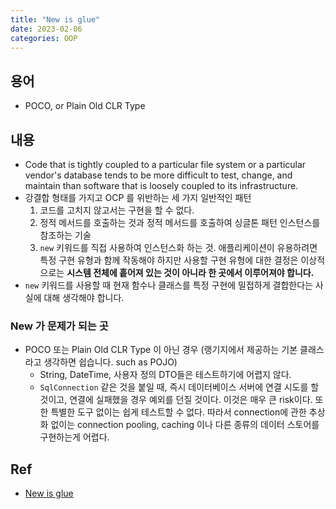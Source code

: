 ```yaml
---
title: "New is glue"
date: 2023-02-06
categories: OOP
---
```


## 용어
- POCO, or Plain Old CLR Type

## 내용
- Code that is tightly coupled to a particular file system or a particular vendor's database tends to be more difficult to test, change, and maintain than software that is loosely coupled to its infrastructure.
- 강결합 형태를 가지고 OCP 를 위반하는 세 가지 일반적인 패턴
    1. 코드를 고치지 않고서는 구현을 할 수 없다.
    2. 정적 메서드를 호출하는 것과 정적 메서드를 호출하여 싱글톤 패턴 인스턴스를 참조하는 기술
    3. `new` 키워드를 직접 사용하여 인스턴스화 하는 것. 애플리케이션이 유용하려면 특정 구현 유형과 함께 작동해야 하지만 사용할 구현 유형에 대한 결정은 이상적으로는 **시스템 전체에 흩어져 있는 것이 아니라 한 곳에서 이루어져야 합니다.**
- `new` 키워드를 사용할 때 현재 함수나 클래스를 특정 구현에 밀접하게 결합한다는 사실에 대해 생각해야 합니다.

### New 가 문제가 되는 곳
- POCO 또는 Plain Old CLR Type 이 아닌 경우 (랭기지에서 제공하는 기본 클래스라고 생각하면 쉽습니다. such as POJO)
    - String, DateTime, 사용자 정의 DTO들은 테스트하기에 어렵지 않다.
    - `SqlConnection` 같은 것을 붙일 때, 즉시 데이터베이스 서버에 연결 시도를 할 것이고, 연결에 실패했을 경우 예외를 던질 것이다. 이것은 매우 큰 risk이다. 또한 특별한 도구 없이는 쉽게 테스트할 수 없다. 따라서 connection에 관한 추상화 없이는 connection pooling, caching 이나 다른 종류의 데이터 스토어를 구현하는게 어렵다.

## Ref
- [New is glue](https://www.weeklydevtips.com/episodes/005)

